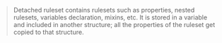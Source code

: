 >Detached ruleset contains rulesets such as properties, nested rulesets, variables declaration, mixins, etc. It is stored in a variable and included in another structure; all the properties of the ruleset get copied to that structure.